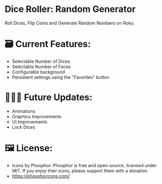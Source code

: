 # Dice Roller: Random Generator
Roll Dices, Flip Coins and Generate Random Numbers on Roku.

# 🗃️ Current Features:
- Selectable Number of Dices
- Selectable Number of Faces
- Configurable background
- Persistent settings using the "Favorites" button

# 👨🏽‍💻 Future Updates:
- Animations
- Graphics Improvements
- UI Improvements
- Lock Dices



# 🖼️ License:

- Icons by Phosphor. Phosphor is free and open-source, licensed under MIT. If you enjoy their icons, please support them with a donation.
 - https://phosphoricons.com/
